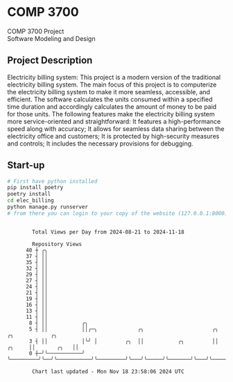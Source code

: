 # COMP 3700
COMP 3700 Project  
Software Modeling and Design
## Project Description
Electricity billing system: This project is a modern version of the traditional electricity billing system. The main focus of this project is to computerize the electricity billing system to make it more seamless, accessible, and efficient. The software calculates the units consumed within a specified time duration and accordingly calculates the amount of money to be paid for those units. The following features make the electricity billing system more service-oriented and straightforward: It features a high-performance speed along with accuracy; It allows for seamless data sharing between the electricity office and customers; It is protected by high-security measures and controls; It includes the necessary provisions for debugging.

## Start-up
```bash
# First have python installed
pip install poetry
poetry install
cd elec_billing
python manage.py runserver
# from there you can login to your copy of the website (127.0.0.1:8000), default creds are admin/admin
```

```

        Total Views per Day from 2024-08-21 to 2024-11-18

        Repository Views
      40 ┼ ╭╮
      37 ┤ ││
      35 ┤ ││
      32 ┤ ││
      29 ┤ ││
      27 ┤ ││
      24 ┤ ││
      21 ┤ ││
      19 ┤ ││
      16 ┤ ││
      13 ┤ ││
      11 ┤ ││
       8 ┤ ││           ╭╮
       5 ┤ ││           ││╭─╮             ╭╮                      ╭╮          ╭╮            ╭╮
       3 ┤ ││           │╰╯ │         ╭╮  ││           ╭╮         ││   ╭╮     ││       ╭╮   ││
       0 ┼─╯╰───────────╯   ╰─────────╯╰──╯╰───────────╯╰─────────╯╰───╯╰─────╯╰───────╯╰───╯╰─────

        Chart last updated - Mon Nov 18 23:58:06 2024 UTC
        
```
